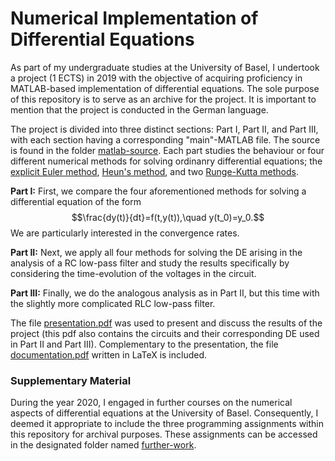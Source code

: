 # Numerical Implementation of Differential Equations

As part of my undergraduate studies at the University of Basel, I undertook a project (1 ECTS) in 2019 with the objective of acquiring proficiency in MATLAB-based implementation of differential equations. The sole purpose of this repository is to serve as an archive for the project. It is important to mention that the project is conducted in the German language.

The project is divided into three distinct sections: Part I, Part II, and Part III, with each section having a corresponding "main"-MATLAB file. The source is found in the folder [matlab-source](https://github.com/sabrimeyer/numerical-de/tree/main/matlab-source). Each part studies the behaviour or four different numerical methods for solving ordinanry differential equations; the [explicit Euler method](https://en.wikipedia.org/wiki/Euler_method), [Heun's method](https://en.wikipedia.org/wiki/Heun%27s_method), and two [Runge-Kutta methods](https://en.wikipedia.org/wiki/List_of_Runge%E2%80%93Kutta_methods).

**Part I:** First, we compare the four aforementioned methods for solving a differential equation of the form
$$\frac{dy(t)}{dt}=f(t,y(t)),\quad y(t_0)=y_0.$$
We are particularly interested in the convergence rates.

**Part II:** Next, we apply all four methods for solving the DE arising in the analysis of a RC low-pass filter and study the results specifically by considering the time-evolution of the voltages in the circuit.

**Part III:** Finally, we do the analogous analysis as in Part II, but this time with the slightly more complicated RLC low-pass filter.

The file [presentation.pdf](https://github.com/sabrimeyer/numerical-de/blob/main/documentation/presentation.pdf) was used to present and discuss the results of the project (this pdf also contains the circuits and their corresponding DE used in Part II and Part III). Complementary to the presentation, the file [documentation.pdf](https://github.com/sabrimeyer/numerical-de/blob/main/documentation/documentation.pdf) written in LaTeX is included.

### Supplementary Material

During the year 2020, I engaged in further courses on the numerical aspects of differential equations at the University of Basel. Consequently, I deemed it appropriate to include the three programming assignments within this repository for archival purposes. These assignments can be accessed in the designated folder named [further-work](https://github.com/sabrimeyer/numerical-de/tree/main/further-work).
